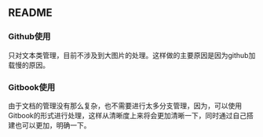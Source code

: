 ## README



### Github使用

​	只对文本类管理，目前不涉及到大图片的处理。这样做的主要原因是因为github加载慢的原因。

### Gitbook使用

​	由于文档的管理没有那么复杂，也不需要进行太多分支管理，因为，可以使用Gitbook的形式进行处理，这样从清晰度上来将会更加清晰一下，同时通过自己搭建也可以更加，明确一下。





